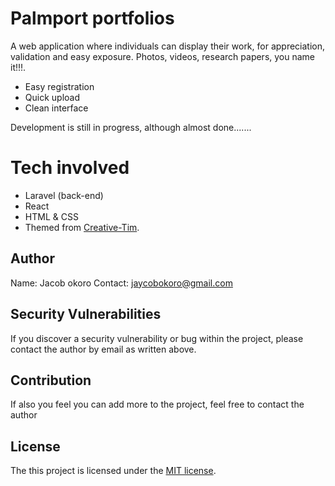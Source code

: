 
# Palmport portfolios

A web application where individuals can display their work, for appreciation, validation and easy exposure. Photos, videos, research papers, you name it!!!.

- Easy registration
- Quick upload
- Clean interface

Development is still in progress, although almost done.......

# Tech involved
- Laravel (back-end)
- React 
- HTML & CSS
- Themed from [Creative-Tim](https://www.creative-tim.com).


## Author
 Name: Jacob okoro
 Contact: jaycobokoro@gmail.com

## Security Vulnerabilities

If you discover a security vulnerability or bug within the project, please contact the author by email as written above.

## Contribution
 If also you feel you can add more to the project, feel free to contact the author

## License
The this project is  licensed under the [MIT license](https://opensource.org/licenses/MIT).


<!-- 
# Installation
- Firstly, make sure the app is capable of [running locally](https://gist.github.com/hootlex/da59b91c628a6688ceb1).
- Next, download all  the node dependencies using `npm install`
- Then, enter `npm run dev` or `npm run watch` to compile all js and css assets.
- Finally, enter `php artisan serve ` to run a local server. -->
